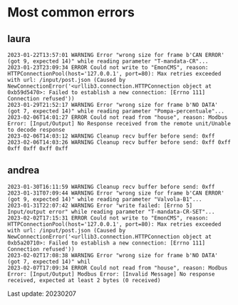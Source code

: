 # Most common errors

## laura

    2023-01-22T13:57:01 WARNING Error "wrong size for frame b'CAN ERROR' (got 9, expected 14)" while reading parameter "T-mandata-CR"...
    2023-01-23T23:09:34 ERROR Could not write to "EmonCMS", reason: HTTPConnectionPool(host='127.0.0.1', port=80): Max retries exceeded with url: /input/post.json (Caused by NewConnectionError('<urllib3.connection.HTTPConnection object at 0xb59d5470>: Failed to establish a new connection: [Errno 111] Connection refused'))
    2023-01-29T21:52:17 WARNING Error "wrong size for frame b'NO DATA' (got 7, expected 14)" while reading parameter "Pompa-percentuale"...
    2023-02-06T14:01:27 ERROR Could not read from "house", reason: Modbus Error: [Input/Output] No Response received from the remote unit/Unable to decode response
    2023-02-06T14:03:12 WARNING Cleanup recv buffer before send: 0xff
    2023-02-06T14:03:26 WARNING Cleanup recv buffer before send: 0xff 0xff 0xff 0xff 0xff 0xff

## andrea

    2023-01-30T16:11:59 WARNING Cleanup recv buffer before send: 0xff
    2023-01-31T07:09:44 WARNING Error "wrong size for frame b'CAN ERROR' (got 9, expected 14)" while reading parameter "Valvola-B1"...
    2023-01-31T22:07:42 WARNING Error "write failed: [Errno 5] Input/output error" while reading parameter "T-mandata-CR-SET"...
    2023-02-02T17:15:31 ERROR Could not write to "EmonCMS", reason: HTTPConnectionPool(host='127.0.0.1', port=80): Max retries exceeded with url: /input/post.json (Caused by NewConnectionError('<urllib3.connection.HTTPConnection object at 0xb5a20710>: Failed to establish a new connection: [Errno 111] Connection refused'))
    2023-02-02T17:08:38 WARNING Error "wrong size for frame b'NO DATA' (got 7, expected 14)" whil
    2023-02-07T17:09:34 ERROR Could not read from "house", reason: Modbus Error: [Input/Output] Modbus Error: [Invalid Message] No response received, expected at least 2 bytes (0 received)

Last update: 20230207
